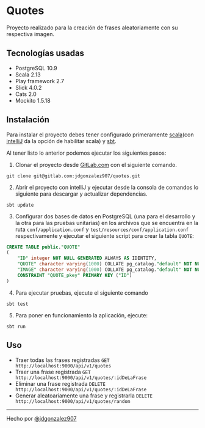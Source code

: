 # Quotes
Proyecto realizado para la creación de frases aleatoriamente con su respectiva imagen.

## Tecnologías usadas
- PostgreSQL 10.9
- Scala 2.13
- Play framework 2.7
- Slick 4.0.2
- Cats 2.0
- Mockito 1.5.18

## Instalación
Para instalar el proyecto debes tener configurado primeramente [scala](https://www.scala-lang.org/download/)(con [intelliJ](https://www.jetbrains.com/idea/download/#section=windows) da la opción de habilitar scala) y [sbt](https://www.scala-sbt.org/download.html "Scala").

Al tener listo lo anterior podemos ejecutar los siguientes pasos:
1. Clonar el proyecto desde [GitLab.com](https://gitlab.com/jdgonzalez907/quotes "GitLab.com")  con el siguiente comando.
```shell
git clone git@gitlab.com:jdgonzalez907/quotes.git
```
2. Abrir el proyecto con intelliJ y ejecutar desde la consola de comandos lo siguiente para descargar y actualizar dependencias.
```shell
sbt update
```
3. Configurar dos bases de datos en PostgreSQL (una para el desarrollo y la otra para las pruebas unitarias) en los archivos que se encuentra en la ruta `conf/application.conf` y `test/resources/conf/application.conf` respectivamente y ejecutar el siguiente script para crear la tabla `QUOTE`:
```sql
CREATE TABLE public."QUOTE"
(
    "ID" integer NOT NULL GENERATED ALWAYS AS IDENTITY,
    "QUOTE" character varying(1000) COLLATE pg_catalog."default" NOT NULL,
    "IMAGE" character varying(1000) COLLATE pg_catalog."default" NOT NULL,
    CONSTRAINT "QUOTE_pkey" PRIMARY KEY ("ID")
)
```
4. Para ejecutar pruebas, ejecute el siguiente comando
```shell
sbt test
```
5. Para poner en funcionamiento la aplicación, ejecute:
```
sbt run
```

## Uso
- Traer todas las frases registradas `GET http://localhost:9000/api/v1/quotes`
- Traer una frase registrada `GET http://localhost:9000/api/v1/quotes/:idDeLaFrase`
- Eliminar una frase registrada `DELETE http://localhost:9000/api/v1/quotes/:idDeLaFrase`
- Generar aleatoariamente una frase y registrarla `DELETE http://localhost:9000/api/v1/quotes/random`


------------


Hecho por [@jdgonzalez907](https://www.linkedin.com/in/jdgonzalez907/ "@jdgonzalez907")
